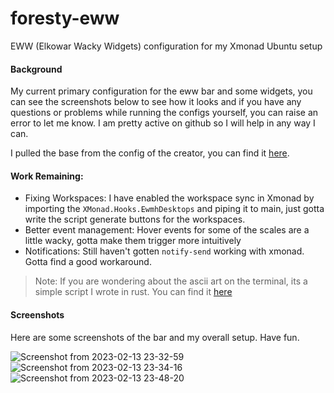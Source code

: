 # foresty-eww
EWW (Elkowar Wacky Widgets) configuration for my Xmonad Ubuntu setup

#### Background
My current primary configuration for the eww bar and some widgets, 
you can see the screenshots below to see how it looks and if you have any questions or 
problems while running the configs yourself, you can raise an error to let me know.
I am pretty active on github so I will help in any way I can.

I pulled the base from the config of the creator, you can find it [here](https://github.com/elkowar/dots-of-war/tree/master/eww-bar/.config/eww-bar).

#### Work Remaining:
- Fixing Workspaces: I have enabled the workspace sync in Xmonad by importing the `XMonad.Hooks.EwmhDesktops` and piping it to main, just gotta write the script generate buttons for the workspaces.
- Better event management: Hover events for some of the scales are a little wacky, gotta make them trigger more intuitively
- Notifications: Still haven't gotten `notify-send` working with xmonad. Gotta find a good workaround.

> Note: If you are wondering about the ascii art on the terminal, its a simple script I wrote in rust. You can find it [here](https://github.com/gkesh/artsci)

#### Screenshots
Here are some screenshots of the bar and my overall setup. Have fun.

![Screenshot from 2023-02-13 23-32-59](https://user-images.githubusercontent.com/27612533/218535925-fd08de50-0d3d-4a66-b75f-63bb42309483.png)
![Screenshot from 2023-02-13 23-34-16](https://user-images.githubusercontent.com/27612533/218537083-fbb9507e-5e6d-4d2b-99da-2130b13c207b.png)
![Screenshot from 2023-02-13 23-48-20](https://user-images.githubusercontent.com/27612533/218537133-0027d69e-0086-425b-b34a-f2a62232e2df.png)
